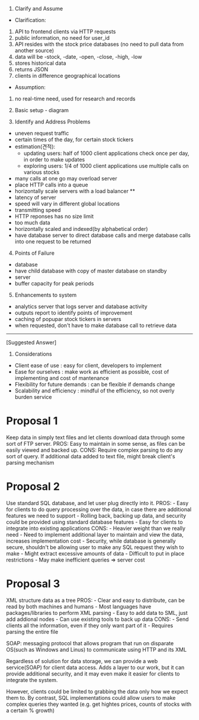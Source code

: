 1. Clarify and Assume

- Clarification:
1) API to frontend clients via HTTP requests
2) public information, no need for user_id
3) API resides with the stock price databases (no need to pull data from another source)
4) data will be -stock, -date, -open, -close, -high, -low
5) stores historical data
6) returns JSON
7) clients  in difference geographical locations

- Assumption:
1) no real-time need, used for research and records

2. Basic setup - diagram

3. Identify and Address Problems
- uneven request traffic
- certain times of the day, for certain stock tickers
- estimation(견적):
    - updating users: half of 1000 client applications check once per day, in order to make updates
    - exploring users: 1/4 of 1000 client applications use multiple calls on various stocks
- many calls at one go may overload server
- place HTTP calls into a queue
- horizontally scale servers with a load balancer **
- latency of server
- speed will vary in different global locations
- transmitting speed
- HTTP reponses has no size limit
- too much data
- horizontally scaled and indexed(by alphabetical order)
- have database server to direct database calls and merge database calls into one request to be returned

4. Points of Failure
- database
- have child database with copy of master database on standby
- server
- buffer capacity for peak periods

5. Enhancements to system
- analytics server that logs server and database activity
- outputs report to identify points of improvement
- caching of popupar stock tickers in servers
- when requested, don't have to make database call to retrieve data

-----------------

[Suggested Answer]

1. Considerations
- Client ease of use : easy for client, developers to implement
- Ease for ourselves : make work as efficient as possible, cost of implementing and cost of mantenance
- Flexibility for future demands : can be flexible if demands change
- Scalability and efficiency : mindful of the efficiency, so not overly burden service

# Proposal 1

Keep data in simply text files and let clients download data through some sort of FTP server.
PROS: Easy to maintain in some sense, as files can be easily viewed and backed up.
CONS: Require complex parsing to do any sort of query. If additional data added to text file, might break client's parsing mechanism

# Proposal 2

Use standard SQL database, and let user plug directly into it.
PROS:
    - Easy for clients to do query processing over the data, in case there are additional features we need to support
    - Rolling back, backing up data, and security could be provided using standard database features
    - Easy for clients to integrate into existing applications
CONS:
    - Heavier weight than we really need
    - Need to implement additional layer to maintain and view the data, increases implementation cost
    - Security, while database is generally secure, shouldn't be allowing user to make any SQL request they wish to make
        - Might extract excessive amounts of data
        - Difficult to put in place restrictions
        - May make inefficient queries => server cost

# Proposal 3

XML structure data as a tree
PROS:
    - Clear and easy to distribute, can be read by both machines and humans
    - Most languages have packages/libraries to perform XML parsing
    - Easy to add data to SML, just add addional nodes
    - Can use existing tools to back up data
CONS:
    - Send clients all the information, even if they only want part of it
    - Requires parsing the entire file

SOAP: messaging protocol that allows program that run on disparate OS(such as Windows and Linus) to communicate using HTTP and its XML

Regardless of solution for data storage, we can provide a web service(SOAP) for client data access. Adds a layer to our work, but it can provide additional security, and it may even make it easier for clients to integrate the system.

However, clients could be limited to grabbing the data only how we expect them to. By contrast, SQL implementations could allow users to make complex queries they wanted (e.g. get hightes prices, counts of stocks with a certain % growth)
